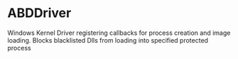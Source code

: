 # ABDDriver
Windows Kernel Driver registering callbacks for process creation and image loading. Blocks blacklisted Dlls from loading into specified protected process
